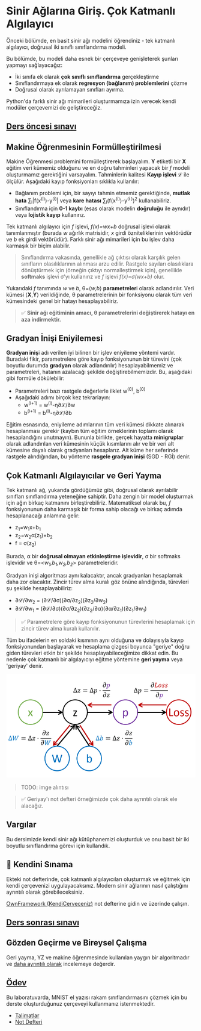 # Sinir Ağlarına Giriş. Çok Katmanlı Algılayıcı

Önceki bölümde, en basit sinir ağı modelini öğrendiniz - tek katmanlı algılayıcı, doğrusal iki sınıflı sınıflandırma modeli.

Bu bölümde, bu modeli daha esnek bir çerçeveye genişleterek şunları yapmayı sağlayacağız:

* İki sınıfa ek olarak **çok sınıflı sınıflandırma** gerçekleştirme
* Sınıflandırmaya ek olarak **regresyon (bağlanım) problemlerini** çözme
* Doğrusal olarak ayrılamayan sınıfları ayırma.

Python'da farklı sinir ağı mimarileri oluşturmamıza izin verecek kendi modüler çerçevemizi de geliştireceğiz.

## [Ders öncesi sınavı](https://red-field-0a6ddfd03.1.azurestaticapps.net/quiz/104)

## Makine Öğrenmesinin Formülleştirilmesi

Makine Öğrenmesi problemini formülleştirerek başlayalım. **Y** etiketli bir **X** eğitim veri kümemiz olduğunu ve en doğru tahminleri yapacak bir *f* modeli oluşturmamız gerektiğini varsayalım. Tahminlerin kalitesi **Kayıp işlevi** &lagran; ile ölçülür. Aşağıdaki kayıp fonksiyonları sıklıkla kullanılır:

* Bağlanım problemi için, bir sayıyı tahmin etmemiz gerektiğinde, **mutlak hata** &sum;<sub>i</sub>|f(x<sup>(i)</sup>)-y<sup>(i)</sup>| veya **kare hatası** &sum;<sub>i</sub>(f(x<sup>(i)</sup>)-y<sup>(i )</sup>)<sup>2</sup> kullanabiliriz.
* Sınıflandırma için **0-1 kaybı** (esas olarak modelin **doğruluğu** ile aynıdır) veya **lojistik kayıp** kullanırız.

Tek katmanlı algılayıcı için *f* işlevi, *f(x)=wx+b* doğrusal işlevi olarak tanımlanmıştır (burada *w* ağırlık matrisidir, *x* girdi özniteliklerinin vektörüdür ve *b* ek girdi vektörüdür). Farklı sinir ağı mimarileri için bu işlev daha karmaşık bir biçim alabilir.

> Sınıflandırma vakasında, genellikle ağ çıktısı olarak karşılık gelen sınıfların olasılıklarının alınması arzu edilir. Rastgele sayıları olasılıklara dönüştürmek için (örneğin çıktıyı normalleştirmek için), genellikle **softmaks** işlevi &sigma;'yı kullanırız ve *f* işlevi *f(x)=&sigma;(wx+b)* olur.

Yukarıdaki *f* tanımında *w* ve *b*, &theta;=⟨*w,b*⟩ **parametreler**i  olarak adlandırılır. Veri kümesi ⟨**X**,**Y**⟩ verildiğinde, &theta; parametrelerinin bir fonksiyonu olarak tüm veri kümesindeki genel bir hatayı hesaplayabiliriz.

> ✅ **Sinir ağı eğitiminin amacı, &theta; parametrelerini değiştirerek hatayı en aza indirmektir.**

## Gradyan İnişi Eniyilemesi

**Gradyan iniş**i adı verilen iyi bilinen bir işlev eniyileme yöntemi vardır. Buradaki fikir, parametrelere göre kayıp fonksiyonunun bir türevini (çok boyutlu durumda **gradyan** olarak adlandırılır) hesaplayabilmemiz ve parametreleri, hatanın azalacağı şekilde değiştirebilmemizdir. Bu, aşağıdaki gibi formüle dökülebilir:

* Parametreleri bazı rastgele değerlerle ilklet w<sup>(0)</sup>, b<sup>(0)</sup>
* Aşağıdaki adımı birçok kez tekrarlayın:
     - w<sup>(i+1)</sup> = w<sup>(i)</sup>-&eta;&part;&lagran;/&part;w
     - b<sup>(i+1)</sup> = b<sup>(i)</sup>-&eta;&part;&lagran;/&part;b

Eğitim esnasında, eniyileme adımlarının tüm veri kümesi dikkate alınarak hesaplanması gerekir (kaybın tüm eğitim örneklerinin toplamı olarak hesaplandığını unutmayın). Bununla birlikte, gerçek hayatta **minigruplar** olarak adlandırılan veri kümesinin küçük kısımlarını alır ve bir veri alt kümesine dayalı olarak gradyanları hesaplarız. Alt küme her seferinde rastgele alındığından, bu yönteme **rasgele gradyan inişi** (SGD - RGİ) denir.

## Çok Katmanlı Algılayıcılar ve Geri Yayma

Tek katmanlı ağ, yukarıda gördüğümüz gibi, doğrusal olarak ayrılabilir sınıfları sınıflandırma yeteneğine sahiptir. Daha zengin bir model oluşturmak için ağın birkaç katmanını birleştirebiliriz. Matematiksel olarak bu, *f* fonksiyonunun daha karmaşık bir forma sahip olacağı ve birkaç adımda hesaplanacağı anlamına gelir:
* z<sub>1</sub>=w<sub>1</sub>x+b<sub>1</sub>
* z<sub>2</sub>=w<sub>2</sub>&alpha;(z<sub>1</sub>)+b<sub>2</sub>
* f = &sigma;(z<sub>2</sub>)

Burada, &alpha; bir **doğrusal olmayan etkinleştirme işlevidir**, &sigma; bir softmaks işlevidir ve &theta;=<*w<sub>1</sub>,b<sub>1</sub>,w<sub>2</sub>,b<sub>2</sub>*> parametreleridir.

Gradyan inişi algoritması aynı kalacaktır, ancak gradyanları hesaplamak daha zor olacaktır. Zincir türev alma kuralı göz önüne alındığında, türevleri şu şekilde hesaplayabiliriz:

* &part;&lagran;/&part;w<sub>2</sub> = (&part;&lagran;/&part;&sigma;)(&part;&sigma;/&part;z<sub>2</sub>)(&part;z<sub>2</sub>/&part;w<sub>2</sub>)
* &part;&lagran;/&part;w<sub>1</sub> = (&part;&lagran;/&part;&sigma;)(&part;&sigma;/&part;z<sub>2</sub>)(&part;z<sub>2</sub>/&part;&alpha;)(&part;&alpha;/&part;z<sub>1</sub>)(&part;z<sub>1</sub>/&part;w<sub>1</sub>)

> ✅ Parametrelere göre kayıp fonksiyonunun türevlerini hesaplamak için zincir türev alma kuralı kullanılır.

Tüm bu ifadelerin en soldaki kısmının aynı olduğuna ve dolayısıyla kayıp fonksiyonundan başlayarak ve hesaplama çizgesi boyunca "geriye" doğru giden türevleri etkin bir şekilde hesaplayabileceğimize dikkat edin. Bu nedenle çok katmanlı bir algılayıcıyı eğitme yöntemine **geri yayma** veya 'geriyay' denir.

<img alt="compute graph" src="../images/ComputeGraphGrad.png"/>

> TODO: imge alıntısı

> ✅ Geriyay'ı not defteri örneğimizde çok daha ayrıntılı olarak ele alacağız.

## Vargılar

Bu dersimizde kendi sinir ağı kütüphanemizi oluşturduk ve onu basit bir iki boyutlu sınıflandırma görevi için kullandık.

## 🚀 Kendini Sınama

Ekteki not defterinde, çok katmanlı algılayıcıları oluşturmak ve eğitmek için kendi çerçevenizi uygulayacaksınız. Modern sinir ağlarının nasıl çalıştığını ayrıntılı olarak görebileceksiniz.

[OwnFramework (KendiCerveceniz)](OwnFramework.tr.ipynb) not defterine gidin ve üzerinde çalışın.

## [Ders sonrası sınavı](https://red-field-0a6ddfd03.1.azurestaticapps.net/quiz/204)

## Gözden Geçirme ve Bireysel Çalışma

Geri yayma, YZ ve makine öğrenmesinde kullanılan yaygın bir algoritmadır ve [daha ayrıntılı olarak](https://wikipedia.org/wiki/Backpropagation) incelemeye değerdir.

## [Ödev](../lab/translations/README.tr.md)

Bu laboratuvarda, MNIST el yazısı rakam sınıflandırmasını çözmek için bu derste oluşturduğunuz çerçeveyi kullanmanız istenmektedir.

* [Talimatlar](../lab/translations/README.tr.md)
* [Not Defteri](../lab/translations/MyFW_MNIST.tr.ipynb)
